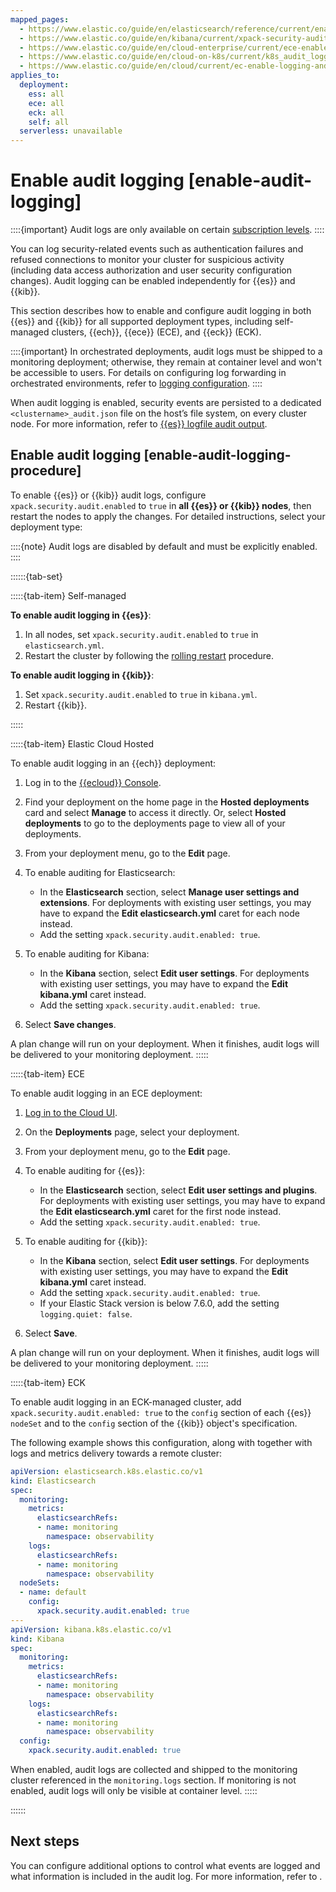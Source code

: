 ```yaml
---
mapped_pages:
  - https://www.elastic.co/guide/en/elasticsearch/reference/current/enable-audit-logging.html
  - https://www.elastic.co/guide/en/kibana/current/xpack-security-audit-logging.html
  - https://www.elastic.co/guide/en/cloud-enterprise/current/ece-enable-auditing.html
  - https://www.elastic.co/guide/en/cloud-on-k8s/current/k8s_audit_logging.html
  - https://www.elastic.co/guide/en/cloud/current/ec-enable-logging-and-monitoring.html#ec-enable-audit-logs
applies_to:
  deployment:
    ess: all
    ece: all
    eck: all
    self: all
  serverless: unavailable
---
```


# Enable audit logging [enable-audit-logging]

::::{important}
Audit logs are only available on certain [subscription levels](https://www.elastic.co/subscriptions).
::::

You can log security-related events such as authentication failures and refused connections to monitor your cluster for suspicious activity (including data access authorization and user security configuration changes). Audit logging can be enabled independently for {{es}} and {{kib}}.

This section describes how to enable and configure audit logging in both {{es}} and {{kib}} for all supported deployment types, including self-managed clusters, {{ech}}, {{ece}} (ECE), and {{eck}} (ECK).

::::{important}
In orchestrated deployments, audit logs must be shipped to a monitoring deployment; otherwise, they remain at container level and won't be accessible to users. For details on configuring log forwarding in orchestrated environments, refer to [logging configuration](../logging-configuration.md).
::::

When audit logging is enabled, security events are persisted to a dedicated `<clustername>_audit.json` file on the host’s file system, on every cluster node. For more information, refer to [{{es}} logfile audit output](logfile-audit-output.md).

## Enable audit logging [enable-audit-logging-procedure]

To enable {{es}} or {{kib}} audit logs, configure `xpack.security.audit.enabled` to `true` in **all {{es}} or {{kib}} nodes**, then restart the nodes to apply the changes. For detailed instructions, select your deployment type:

::::{note}
Audit logs are disabled by default and must be explicitly enabled.
::::


::::::{tab-set}

:::::{tab-item} Self-managed

**To enable audit logging in {{es}}**:

1. In all nodes, set `xpack.security.audit.enabled` to `true` in `elasticsearch.yml`.
2. Restart the cluster by following the [rolling restart](/deploy-manage/maintenance/start-stop-services/full-cluster-restart-rolling-restart-procedures.md) procedure.

**To enable audit logging in {{kib}}**:

1. Set `xpack.security.audit.enabled` to `true` in `kibana.yml`.
2. Restart {{kib}}.

:::::

:::::{tab-item} Elastic Cloud Hosted


To enable audit logging in an {{ech}} deployment:

1. Log in to the [{{ecloud}} Console](https://cloud.elastic.co?page=docs&placement=docs-body).

2. Find your deployment on the home page in the **Hosted deployments** card and select **Manage** to access it directly. Or, select **Hosted deployments** to go to the deployments page to view all of your deployments.

3. From your deployment menu, go to the **Edit** page.

4. To enable auditing for Elasticsearch:
    * In the **Elasticsearch** section, select **Manage user settings and extensions**. For deployments with existing user settings, you may have to expand the **Edit elasticsearch.yml** caret for each node instead.
    * Add the setting `xpack.security.audit.enabled: true`.

5. To enable auditing for Kibana:
    * In the **Kibana** section, select **Edit user settings**. For deployments with existing user settings, you may have to expand the **Edit kibana.yml** caret instead.
    * Add the setting `xpack.security.audit.enabled: true`.

6. Select **Save changes**.

A plan change will run on your deployment. When it finishes, audit logs will be delivered to your monitoring deployment.
:::::

:::::{tab-item} ECE


To enable audit logging in an ECE deployment:

1. [Log in to the Cloud UI](../../deploy/cloud-enterprise/log-into-cloud-ui.md).

2. On the **Deployments** page, select your deployment.

3. From your deployment menu, go to the **Edit** page.

4. To enable auditing for {{es}}:
    * In the **Elasticsearch** section, select **Edit user settings and plugins**. For deployments with existing user settings, you may have to expand the **Edit elasticsearch.yml** caret for the first node instead.
    * Add the setting `xpack.security.audit.enabled: true`.

5. To enable auditing for {{kib}}:
    * In the **Kibana** section, select **Edit user settings**. For deployments with existing user settings, you may have to expand the **Edit kibana.yml** caret instead.
    * Add the setting `xpack.security.audit.enabled: true`.
    * If your Elastic Stack version is below 7.6.0, add the setting `logging.quiet: false`.

6. Select **Save**.

A plan change will run on your deployment. When it finishes, audit logs will be delivered to your monitoring deployment.
:::::

:::::{tab-item} ECK


To enable audit logging in an ECK-managed cluster, add `xpack.security.audit.enabled: true` to the `config` section of each {{es}} `nodeSet` and to the `config` section of the {{kib}} object's specification. 

The following example shows this configuration, along with  together with logs and metrics delivery towards a remote cluster:

```yaml
apiVersion: elasticsearch.k8s.elastic.co/v1
kind: Elasticsearch
spec:
  monitoring:
    metrics:
      elasticsearchRefs:
      - name: monitoring
        namespace: observability
    logs:
      elasticsearchRefs:
      - name: monitoring
        namespace: observability
  nodeSets:
  - name: default
    config:
      xpack.security.audit.enabled: true
---
apiVersion: kibana.k8s.elastic.co/v1
kind: Kibana
spec:
  monitoring:
    metrics:
      elasticsearchRefs:
      - name: monitoring
        namespace: observability
    logs:
      elasticsearchRefs:
      - name: monitoring
        namespace: observability
  config:
    xpack.security.audit.enabled: true
```

When enabled, audit logs are collected and shipped to the monitoring cluster referenced in the `monitoring.logs` section. If monitoring is not enabled, audit logs will only be visible at container level.
:::::

::::::

## Next steps

You can configure additional options to control what events are logged and what information is included in the audit log. For more information, refer to [](./configuring-audit-logs.md).
